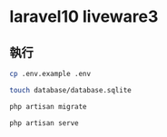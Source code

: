 # laravel10 liveware3

## 執行

```sh
cp .env.example .env

touch database/database.sqlite

php artisan migrate

php artisan serve
```
